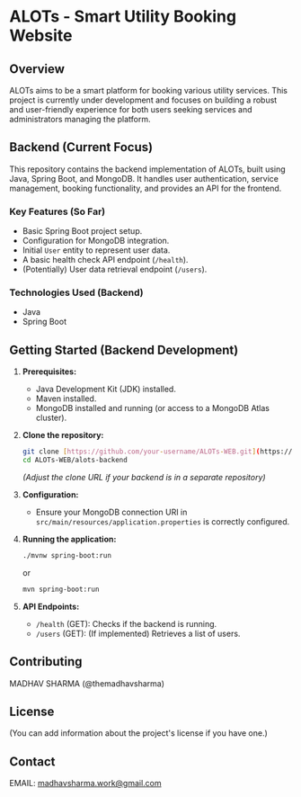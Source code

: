 # ALOTs - Smart Utility Booking Website

## Overview

ALOTs aims to be a smart platform for booking various utility services. This project is currently under development and focuses on building a robust and user-friendly experience for both users seeking services and administrators managing the platform.

## Backend (Current Focus)

This repository contains the backend implementation of ALOTs, built using Java, Spring Boot, and MongoDB. It handles user authentication, service management, booking functionality, and provides an API for the frontend.

### Key Features (So Far)

* Basic Spring Boot project setup.
* Configuration for MongoDB integration.
* Initial `User` entity to represent user data.
* A basic health check API endpoint (`/health`).
* (Potentially) User data retrieval endpoint (`/users`).

### Technologies Used (Backend)

* Java
* Spring Boot

## Getting Started (Backend Development)

1.  **Prerequisites:**
    * Java Development Kit (JDK) installed.
    * Maven installed.
    * MongoDB installed and running (or access to a MongoDB Atlas cluster).

2.  **Clone the repository:**
    ```bash
    git clone [https://github.com/your-username/ALOTs-WEB.git](https://github.com/your-username/ALOTs-WEB.git)
    cd ALOTs-WEB/alots-backend
    ```
    *(Adjust the clone URL if your backend is in a separate repository)*

3.  **Configuration:**
    * Ensure your MongoDB connection URI in `src/main/resources/application.properties` is correctly configured.

4.  **Running the application:**
    ```bash
    ./mvnw spring-boot:run
    ```
    or
    ```bash
    mvn spring-boot:run
    ```

5.  **API Endpoints:**
    * `/health` (GET): Checks if the backend is running.
    * `/users` (GET): (If implemented) Retrieves a list of users.

## Contributing

MADHAV SHARMA (@themadhavsharma)

## License

(You can add information about the project's license if you have one.)

## Contact

EMAIL: madhavsharma.work@gmail.com